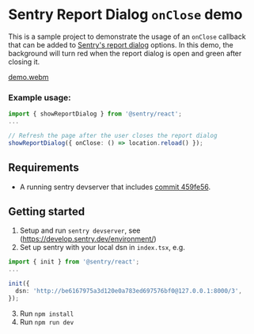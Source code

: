 # Sentry Report Dialog `onClose` demo

This is a sample project to demonstrate the usage of an `onClose` callback that can be added to [Sentry's report dialog](https://docs.sentry.io/platforms/javascript/enriching-events/user-feedback/#embeddable-javascript-widget) options.
In this demo, the background will turn red when the report dialog is open and green after closing it.

[demo.webm](https://github.com/arya-s/sentry-onclose-report-dialog/assets/934045/2bf7336e-b589-4ddd-b7d4-a9ab104f2b7e)

### Example usage:

```typescript
import { showReportDialog } from '@sentry/react';
...

// Refresh the page after the user closes the report dialog
showReportDialog({ onClose: () => location.reload() });
```

## Requirements

- A running sentry devserver that includes [commit 459fe56](https://github.com/arya-s/sentry/commit/459fe5687e8c2acaea0d4c7fdff985d1711127e0).

## Getting started

1. Setup and run `sentry devserver`, see (https://develop.sentry.dev/environment/)
2. Set up sentry with your local dsn in `index.tsx`, e.g.

```typescript
import { init } from '@sentry/react';
...

init({
  dsn: 'http://be6167975a3d120e0a783ed697576bf0@127.0.0.1:8000/3',
});
```

3. Run `npm install`
4. Run `npm run dev`
